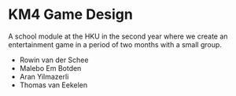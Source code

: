 # KM4 Game Design
 A school module at the HKU in the second year where we create an entertainment game in a period of two months with a small group.
- Rowin van der Schee
- Malebo Em Botden
- Aran Yilmazerli
- Thomas van Eekelen
